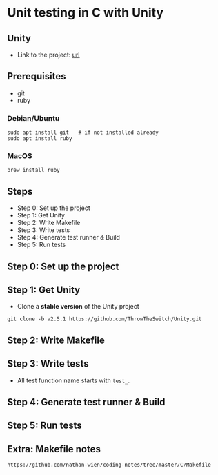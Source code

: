 # Unit testing in C with Unity

## Unity

- Link to the project: [url](https://github.com/ThrowTheSwitch/Unity)

## Prerequisites

- git
- ruby

### Debian/Ubuntu

```
sudo apt install git   # if not installed already
sudo apt install ruby
```

### MacOS

```
brew install ruby
```

## Steps

- Step 0: Set up the project
- Step 1: Get Unity
- Step 2: Write Makefile
- Step 3: Write tests
- Step 4: Generate test runner & Build
- Step 5: Run tests

## Step 0: Set up the project


## Step 1: Get Unity

- Clone a **stable version** of the Unity project

```
git clone -b v2.5.1 https://github.com/ThrowTheSwitch/Unity.git
```

## Step 2: Write Makefile

## Step 3: Write tests

- All test function name starts with `test_`.

## Step 4: Generate test runner & Build

## Step 5: Run tests


## Extra: Makefile notes

```
https://github.com/nathan-wien/coding-notes/tree/master/C/Makefile
```
